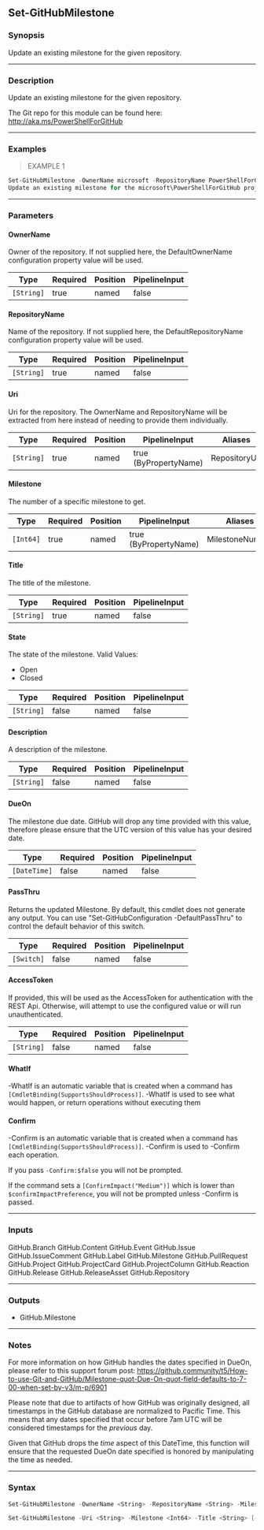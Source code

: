 Set-GitHubMilestone
-------------------

### Synopsis
Update an existing milestone for the given repository.

---

### Description

Update an existing milestone for the given repository.

The Git repo for this module can be found here: http://aka.ms/PowerShellForGitHub

---

### Examples
> EXAMPLE 1

```PowerShell
Set-GitHubMilestone -OwnerName microsoft -RepositoryName PowerShellForGitHub -Milestone 1 -Title "Testing this API"
Update an existing milestone for the microsoft\PowerShellForGitHub project.
```

---

### Parameters
#### **OwnerName**
Owner of the repository.
If not supplied here, the DefaultOwnerName configuration property value will be used.

|Type      |Required|Position|PipelineInput|
|----------|--------|--------|-------------|
|`[String]`|true    |named   |false        |

#### **RepositoryName**
Name of the repository.
If not supplied here, the DefaultRepositoryName configuration property value will be used.

|Type      |Required|Position|PipelineInput|
|----------|--------|--------|-------------|
|`[String]`|true    |named   |false        |

#### **Uri**
Uri for the repository.
The OwnerName and RepositoryName will be extracted from here instead of needing to provide
them individually.

|Type      |Required|Position|PipelineInput        |Aliases      |
|----------|--------|--------|---------------------|-------------|
|`[String]`|true    |named   |true (ByPropertyName)|RepositoryUrl|

#### **Milestone**
The number of a specific milestone to get.

|Type     |Required|Position|PipelineInput        |Aliases        |
|---------|--------|--------|---------------------|---------------|
|`[Int64]`|true    |named   |true (ByPropertyName)|MilestoneNumber|

#### **Title**
The title of the milestone.

|Type      |Required|Position|PipelineInput|
|----------|--------|--------|-------------|
|`[String]`|true    |named   |false        |

#### **State**
The state of the milestone.
Valid Values:

* Open
* Closed

|Type      |Required|Position|PipelineInput|
|----------|--------|--------|-------------|
|`[String]`|false   |named   |false        |

#### **Description**
A description of the milestone.

|Type      |Required|Position|PipelineInput|
|----------|--------|--------|-------------|
|`[String]`|false   |named   |false        |

#### **DueOn**
The milestone due date.
GitHub will drop any time provided with this value, therefore please ensure that the
UTC version of this value has your desired date.

|Type        |Required|Position|PipelineInput|
|------------|--------|--------|-------------|
|`[DateTime]`|false   |named   |false        |

#### **PassThru**
Returns the updated Milestone.  By default, this cmdlet does not generate any output.
You can use "Set-GitHubConfiguration -DefaultPassThru" to control the default behavior
of this switch.

|Type      |Required|Position|PipelineInput|
|----------|--------|--------|-------------|
|`[Switch]`|false   |named   |false        |

#### **AccessToken**
If provided, this will be used as the AccessToken for authentication with the
REST Api.  Otherwise, will attempt to use the configured value or will run unauthenticated.

|Type      |Required|Position|PipelineInput|
|----------|--------|--------|-------------|
|`[String]`|false   |named   |false        |

#### **WhatIf**
-WhatIf is an automatic variable that is created when a command has ```[CmdletBinding(SupportsShouldProcess)]```.
-WhatIf is used to see what would happen, or return operations without executing them
#### **Confirm**
-Confirm is an automatic variable that is created when a command has ```[CmdletBinding(SupportsShouldProcess)]```.
-Confirm is used to -Confirm each operation.

If you pass ```-Confirm:$false``` you will not be prompted.

If the command sets a ```[ConfirmImpact("Medium")]``` which is lower than ```$confirmImpactPreference```, you will not be prompted unless -Confirm is passed.

---

### Inputs
GitHub.Branch
GitHub.Content
GitHub.Event
GitHub.Issue
GitHub.IssueComment
GitHub.Label
GitHub.Milestone
GitHub.PullRequest
GitHub.Project
GitHub.ProjectCard
GitHub.ProjectColumn
GitHub.Reaction
GitHub.Release
GitHub.ReleaseAsset
GitHub.Repository

---

### Outputs
* GitHub.Milestone

---

### Notes
For more information on how GitHub handles the dates specified in DueOn, please refer to
this support forum post:
https://github.community/t5/How-to-use-Git-and-GitHub/Milestone-quot-Due-On-quot-field-defaults-to-7-00-when-set-by-v3/m-p/6901

Please note that due to artifacts of how GitHub was originally designed, all timestamps
in the GitHub database are normalized to Pacific Time.  This means that any dates specified
that occur before 7am UTC will be considered timestamps for the _previous_ day.

Given that GitHub drops the _time_ aspect of this DateTime, this function will ensure that
the requested DueOn date specified is honored by manipulating the time as needed.

---

### Syntax
```PowerShell
Set-GitHubMilestone -OwnerName <String> -RepositoryName <String> -Milestone <Int64> -Title <String> [-State <String>] [-Description <String>] [-DueOn <DateTime>] [-PassThru] [-AccessToken <String>] [-WhatIf] [-Confirm] [<CommonParameters>]
```
```PowerShell
Set-GitHubMilestone -Uri <String> -Milestone <Int64> -Title <String> [-State <String>] [-Description <String>] [-DueOn <DateTime>] [-PassThru] [-AccessToken <String>] [-WhatIf] [-Confirm] [<CommonParameters>]
```

